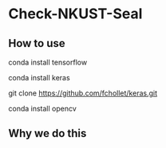 # Check-NKUST-Seal

## How to use
conda install tensorflow

conda install keras

git clone https://github.com/fchollet/keras.git

conda install opencv

## Why we do this